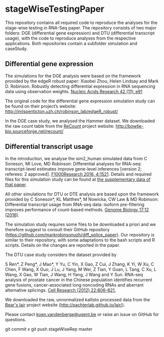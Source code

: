 # stageWiseTestingPaper

This repository contains all required code to reproduce the analyses for the stage-wise testing in RNA-Seq paper. The repository consists of two major folders: DGE (differential gene expression) and DTU (differential transcript usage), with the code to reproduce analyses from the respective applications. Both repositories contain a subfolder simulation and caseStudy.

## Differential gene expression

The simulations for the DGE analysis were based on the framework provided by the edgeR robust paper:
Xiaobei Zhou, Helen Lindsay and Mark D. Robinson. Robustly detecting differential expression in RNA sequencing data using observation weights. [Nucleic Acids Research 42 (11): e91](http://nar.oxfordjournals.org/content/42/11/e91)

The original code for the differential gene expression simulation study can be found on their project’s website:
http://imlspenticton.uzh.ch/robinson_lab/edgeR_robust/


In the DGE case study, we analysed the Hammer dataset. We downloaded the raw count table from the [ReCount](http://biorxiv.org/content/early/2016/08/08/068478) project website:
http://bowtie-bio.sourceforge.net/recount/


## Differential transcript usage

In the introduction, we analyse the sim2_human simulated data from
C Soneson, MI Love, MD Robinson: Differential analyses for RNA-seq: transcript-level estimates improve gene-level inferences [version 2; referees: 2 approved]. [F1000Research 2016, 4:1521](10.12688/f1000research.7563.2).
Details and required files for this simulation study can be found at [the supplementary data of that paper](https://f1000researchdata.s3.amazonaws.com/datasets/7563/315e2602-541f-4781-ab6e-76635dab0360_Sim_2_Quantification.html).

All other simulations for DTU or DTE analysis are based upon the framework provided by
C Soneson\*, KL Matthes\*, M Nowicka, CW Law & MD Robinson: Differential transcript usage from RNA-seq data: isoform pre-filtering improves performance of count-based methods. [Genome Biology 17:12 (2016)](https://genomebiology.biomedcentral.com/articles/10.1186/s13059-015-0862-3).

The simulation study requires some files to be downloaded a priori and we therefore suggest to consult their GitHub repository (https://github.com/markrobinsonuzh/diff_splice_paper).
Our repository is similar to their repository, with some adaptations to the bash scripts and R scripts. Details on the changes are reported in the paper.

The DTU case study considers the dataset provided by

S Ren\*, Z Peng\*, J Mao\*, Y Yu, C Yin, X Gao, Z Cui, J Zhang, K Yi, W Xu, C Chen, F Wang, X Guo, J Lu, J Yang, M Wei, Z Tian, Y Guan, L Tang, C Xu, L Wang, X Gao, W Tian, J Wang, H Yang, J Wang and Y Sun. RNA-seq analysis of prostate cancer in the Chinese population identifies recurrent gene fusions, cancer-associated long noncoding RNAs and aberrant alternative splicings. [Cell Research (2012) 22:806–821.](http://www.nature.com/cr/journal/v22/n5/full/cr201230a.html)

We downloaded the raw, unnormalized kallisto processed data from the [Bear's lair](http://biorxiv.org/content/early/2016/05/31/056200) project website (http://pachterlab.github.io/lair/).

Please contact koen.vandenberge@ugent.be or raise an issue on GitHub for questions.

git commit x
git push stageWiseRep master
